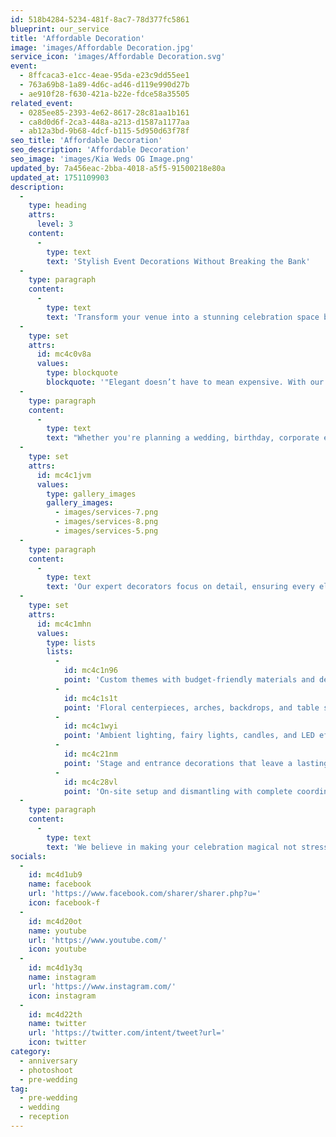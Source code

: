 ```yaml
---
id: 518b4284-5234-481f-8ac7-78d377fc5861
blueprint: our_service
title: 'Affordable Decoration'
image: 'images/Affordable Decoration.jpg'
service_icon: 'images/Affordable Decoration.svg'
event:
  - 8ffcaca3-e1cc-4eae-95da-e23c9dd55ee1
  - 763a69b8-1a89-4d6c-ad46-d119e990d27b
  - ae910f28-f630-421a-b22e-fdce58a35505
related_event:
  - 0285ee85-2393-4e62-8617-28c81aa1b161
  - ca8d0d6f-2ca3-448a-a213-d1587a1177aa
  - ab12a3bd-9b68-4dcf-b115-5d950d63f78f
seo_title: 'Affordable Decoration'
seo_description: 'Affordable Decoration'
seo_image: 'images/Kia Weds OG Image.png'
updated_by: 7a456eac-2bba-4018-a5f5-91500218e80a
updated_at: 1751109903
description:
  -
    type: heading
    attrs:
      level: 3
    content:
      -
        type: text
        text: 'Stylish Event Decorations Without Breaking the Bank'
  -
    type: paragraph
    content:
      -
        type: text
        text: 'Transform your venue into a stunning celebration space beautifully decorated to match your vision and budget. Our affordable decoration services combine creativity, elegance, and smart planning to deliver a premium experience at a reasonable price.'
  -
    type: set
    attrs:
      id: mc4c0v8a
      values:
        type: blockquote
        blockquote: '"Elegant doesn’t have to mean expensive. With our budget-friendly decoration packages, your dream setup is always within reach."'
  -
    type: paragraph
    content:
      -
        type: text
        text: "Whether you're planning a wedding, birthday, corporate event, or intimate gathering, we provide thoughtfully curated decor that enhances your event without unnecessary cost. From themed table setups and floral arrangements to ambient lighting and stage design we’ve got it all covered."
  -
    type: set
    attrs:
      id: mc4c1jvm
      values:
        type: gallery_images
        gallery_images:
          - images/services-7.png
          - images/services-8.png
          - images/services-5.png
  -
    type: paragraph
    content:
      -
        type: text
        text: 'Our expert decorators focus on detail, ensuring every element complements your overall theme while staying within your budget. We offer flexible packages to suit different event sizes, styles, and preferences.'
  -
    type: set
    attrs:
      id: mc4c1mhn
      values:
        type: lists
        lists:
          -
            id: mc4c1n96
            point: 'Custom themes with budget-friendly materials and designs.'
          -
            id: mc4c1s1t
            point: 'Floral centerpieces, arches, backdrops, and table settings.'
          -
            id: mc4c1wyi
            point: 'Ambient lighting, fairy lights, candles, and LED effects.'
          -
            id: mc4c21nm
            point: 'Stage and entrance decorations that leave a lasting impression.'
          -
            id: mc4c28vl
            point: 'On-site setup and dismantling with complete coordination.'
  -
    type: paragraph
    content:
      -
        type: text
        text: 'We believe in making your celebration magical not stressful. Let our team of creative decorators bring your event to life with unique, stylish, and affordable decor solutions tailored just for you.'
socials:
  -
    id: mc4d1ub9
    name: facebook
    url: 'https://www.facebook.com/sharer/sharer.php?u='
    icon: facebook-f
  -
    id: mc4d20ot
    name: youtube
    url: 'https://www.youtube.com/'
    icon: youtube
  -
    id: mc4d1y3q
    name: instagram
    url: 'https://www.instagram.com/'
    icon: instagram
  -
    id: mc4d22th
    name: twitter
    url: 'https://twitter.com/intent/tweet?url='
    icon: twitter
category:
  - anniversary
  - photoshoot
  - pre-wedding
tag:
  - pre-wedding
  - wedding
  - reception
---
```

